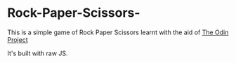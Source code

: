 # Rock-Paper-Scissors-

This is a simple game of Rock Paper Scissors learnt with the aid of <a href="https://www.theodinproject.com/">The Odin Project</a>

It's built with raw JS.
